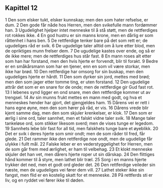 ## Kapittel 12

1 Den som elsker tukt, elsker kunnskap; men den som hater refselse, er dum. 
2 Den gode får nåde hos Herren, men den svikefulle mann fordømmer han. 
3 Ugudelighet hjelper intet menneske til å stå støtt, men de rettferdiges rot rokkes ikke. 
4 En god hustru er sin manns krone, men en dårlig er som råttenhet i hans ben. 
5 De rettferdige tenker bare på det som rett er; de ugudeliges råd er svik. 
6 De ugudelige taler alltid om å lure etter blod, men de opriktiges munn frelser dem. 
7 De ugudelige kastes over ende, og så er de ikke mere; men de rettferdiges hus står fast. 
8 En mann roses alt etter som han har forstand, men den hvis hjerte er forvendt, blir til forakt. 
9 Bedre er en småkårsmann som har en tjener, enn en som vil være storkar, men ikke har brød. 
10 Den rettferdige har omsorg for sin buskap, men den ugudeliges hjerte er hårdt. 
11 Den som dyrker sin jord, mettes med brød; men den som jager etter tomme ting, er uten forstand. 
12 Den ugudelige attrår det som er en snare for de onde; men de rettferdige gir Gud fast rot. 
13 I lebenes synd ligger en ond snare, men den rettferdige kommer ut av trengsel. 
14 Av sin munns frukt mettes en mann med godt, og hva et menneskes hender har gjort, det gjengjeldes ham. 
15 Dårens vei er rett i hans egne øyne, men den som hører på råd, er vis. 
16 Dårens vrede blir kjent samme dag, men den som skjuler krenkelser, er klok. 
17 Den som er ærlig i sine ord, taler sannhet, men et falskt vidne taler svik. 
18 Mange taler tankeløse ord, som stikker likesom sverd; men de vises tunge er legedom. 
19 Sannhets lebe blir fast for all tid, men falskhets tunge bare et øyeblikk. 
20 Det er svik i deres hjerte som smir ondt; men de som råder til fred, får glede. 
21 Det rammer ikke den rettferdige noe ondt, men de ugudelige får ulykke i fullt mål. 
22 Falske leber er en vederstyggelighet for Herren, men de som går frem med ærlighet, er ham til velbehag. 
23 Et klokt menneske skjuler det han vet, men dårers hjerte roper ut sin dårskap. 
24 Den flittiges hånd kommer til å styre, men lathet blir træl. 
25 Sorg i en manns hjerte trykker det ned, men et godt ord gleder det. 
26 Den rettferdige veileder sin næste, men de ugudeliges vei fører dem vill. 
27 Lathet steker ikke sin fangst, men flid er en kostelig skatt for et menneske. 
28 På rettferds sti er liv, og en ryddet vei fører ikke til døden.